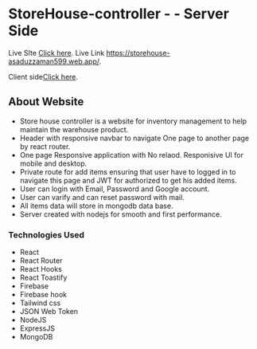 # StoreHouse-controller -  - Server Side


Live SIte [Click here](https://storehouse-asaduzzaman599.web.app/).
Live Link https://storehouse-asaduzzaman599.web.app/.

Client side[Click here](https://github.com/ProgrammingHeroWC4/warehouse-management-client-side-asaduzzaman599).


## About Website

- Store house controller is a website for inventory management to help maintain the warehouse product.
- Header with responsive navbar to navigate One page to another page by react router.
- One page Responsive application with No relaod. Responisive UI for mobile and desktop. 
- Private route for add items ensuring that user have to logged in to navigate this page and JWT for authorized to get his added items.
- User can login with Email, Password and Google account.
- User can varify and can reset password with mail.
- All items data will store in mongodb data base.
- Server created with nodejs for smooth and first performance. 


### Technologies Used

- React 
- React Router 
- React Hooks 
- React Toastify
- Firebase  
- Firebase hook
- Tailwind css
- JSON Web Token
- NodeJS
- ExpressJS
- MongoDB